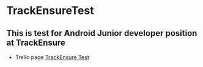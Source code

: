 # TrackEnsureTest
## This is test for Android Junior developer position at TrackEnsure
- Trello page [TrackEnsure Test](https://trello.com/b/WyIa4h1m)
